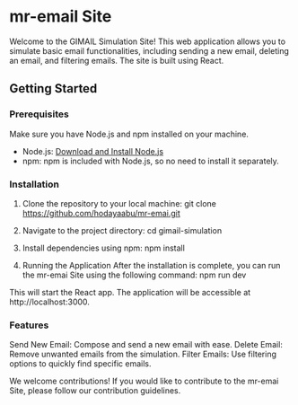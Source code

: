# mr-email Site

Welcome to the GIMAIL Simulation Site! This web application allows you to simulate basic email functionalities, including sending a new email, deleting an email, and filtering emails. The site is built using React.

## Getting Started

### Prerequisites

Make sure you have Node.js and npm installed on your machine.

- Node.js: [Download and Install Node.js](https://nodejs.org/)
- npm: npm is included with Node.js, so no need to install it separately.

### Installation

1. Clone the repository to your local machine:
   git clone https://github.com/hodayaabu/mr-emai.git
   
2. Navigate to the project directory:
cd gimail-simulation

3. Install dependencies using npm:
npm install

4. Running the Application
After the installation is complete, you can run the mr-emai Site using the following command:
npm run dev

This will start the React app.
The application will be accessible at http://localhost:3000.

### Features
Send New Email: Compose and send a new email with ease.
Delete Email: Remove unwanted emails from the simulation.
Filter Emails: Use filtering options to quickly find specific emails.

We welcome contributions! If you would like to contribute to the mr-emai Site, please follow our contribution guidelines.
